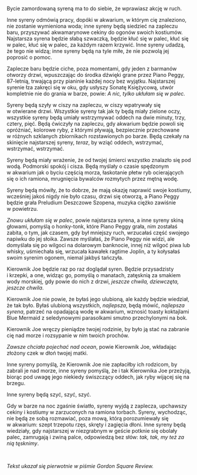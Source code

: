 Bycie zamordowaną syreną ma to do siebie, że wprawiasz akcję w&nbsp;ruch.

Inne syreny odmówią pracy, dopóki w&nbsp;akwarium, w&nbsp;którym cię znaleziono, nie zostanie wymieniona woda; inne syreny będą siedzieć na zapleczu baru, przyszywać akwamarynowe cekiny do ogonów swoich kostiumów. Najstarsza syrena będzie słabą szwaczką, będzie kłuć się w&nbsp;palec, kłuć się w&nbsp;palec, kłuć się w&nbsp;palec, za każdym razem krzywić. Inne syreny udadzą, że tego nie widzą; inne syreny będą na tyle miłe, że nie pozwolą jej poprosić o&nbsp;pomoc.

Zaplecze baru będzie ciche, poza momentami, gdy jeden z&nbsp;barmanów otworzy drzwi, wpuszczając do środka dźwięki grane przez Piano Peggy, 87-letnią, trwającą przy pianinie każdej nocy bez wyjątku. Najstarszej syrenie łza zakręci się w&nbsp;oku, gdy usłyszy Sonatę Księżycową, utwór kompletnie nie do grania w&nbsp;barze, powie: *A&nbsp;nic, tylko ukłułam się w&nbsp;palec.*

Syreny będą szyły w&nbsp;ciszy na zapleczu, w&nbsp;ciszy wpatrywały się w&nbsp;otwierane drzwi. Wszystkie syreny tak jak ty będą miały zielone oczy, wszystkie syreny będą umiały wstrzymywać oddech na dwie minuty, trzy, cztery, pięć. Będą ćwiczyły na zapleczu, gdy akwarium będzie powoli się opróżniać, kolorowe ryby, z&nbsp;którymi pływają, bezpiecznie przechowane w&nbsp;różnych szklanych zbiornikach rozstawionych po barze. Będą czekały na skinięcie najstarszej syreny, *teraz*, by wziąć oddech, wstrzymać, wstrzymać, wstrzymać.

Syreny będą miały wrażenie, że od twojej śmierci wszystko znalazło się pod wodą. Podmorski spokój i&nbsp;cisza. Będą myślały o&nbsp;czasie spędzonym w&nbsp;akwarium jak o&nbsp;byciu częścią morza, łaskotanie płetw ryb ocierających się o&nbsp;ich ramiona, mrugnięcia bywalców rozmytych przez mętną wodę.

Syreny będą mówiły, że to dobrze, że mają okazję naprawić swoje kostiumy, wcześniej jakoś nigdy nie było czasu, drzwi się otworzą, a&nbsp;Piano Peggy będzie grała Preludium Deszczowe Szopena, muzyka ciężko zawiśnie w&nbsp;powietrzu.

*Znowu ukłułam się w&nbsp;palec*, powie najstarsza syrena, a&nbsp;inne syreny skiną głowami, pomyślą o&nbsp;honky-tonk, które Piano Peggy grała, nim zostałaś zabita, o&nbsp;tym, jak czasem, gdy był mniejszy ruch, wrzucałaś część swojego napiwku do jej słoika. Zawsze myślałaś, że Piano Peggy nie widzi, ale domyślała się po wilgoci na dolarowym banknocie, innej niż wilgoć piwa lub whisky, uśmiechała się, wrzucała kawałek ragtime Joplin, a&nbsp;ty kołysałaś swoim syrenim ogonem, niemal jakbyś tańczyła.

Kierownik Joe będzie raz po raz doglądał syren. Będzie przysadzisty i&nbsp;krzepki, a&nbsp;one, widząc go, pomyślą o&nbsp;manatach, zatęsknią za smakiem wody morskiej, gdy powie do nich z&nbsp;drzwi, *jeszcze chwila, dziewczęta, jeszcze chwila*.

Kierownik Joe nie powie, że byłaś jego ulubioną, ale każdy będzie wiedział, że tak było. Byłaś ulubioną wszystkich, *najlepsza*, będą mówić, *najlepsza syrena*, patrzeć na opadającą wodę w&nbsp;akwarium, wznosić toasty koktajlami Blue Mermaid z&nbsp;seledynowymi parasolkami smutno przechylonymi na bok.

Kierownik Joe wręczy pieniądze twojej rodzinie, by było ją stać na zabranie cię nad morze i&nbsp;rozsypanie w&nbsp;nim twoich prochów.

*Zawsze chciała pojechać nad ocean*, powie Kierownik Joe, wkładając złożony czek w&nbsp;dłoń twojej matki.

Inne syreny pomyślą, że Kierownik Joe nie zapłaciłby ich rodzicom, by zabrali je nad morze, inne syreny pomyślą, że i&nbsp;tak Kierownika Joe przeżyją, biorąc pod uwagę jego niekiedy świszczący oddech, jak ryby wijącej się na brzegu.

Inne syreny będą szyć, szyć, szyć.

Gdy w&nbsp;barze na noc zgaśnie światło, syreny wyjdą z&nbsp;zaplecza, upchawszy cekiny i&nbsp;kostiumy w&nbsp;zarzuconych na ramiona torbach. Syreny, wychodząc, nie będą ze sobą rozmawiać, poza mową, którą porozumiewały się w&nbsp;akwarium: szept trzepotu rzęs, skręty i&nbsp;zagięcia dłoni. Inne syreny będą wiedziały, gdy najstarszej w&nbsp;niezgrabnym w&nbsp;geście potknie się obolały palec, zamrugają i&nbsp;zwiną palce, odpowiedzą bez słów: *tak, tak, my też za nią tęsknimy*. 

<br/>

*Tekst ukazał się pierwotnie w&nbsp;piśmie Gordon Square Review.*